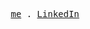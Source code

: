 <!-- # Hi there 👋
My name is Fred, and you can find me on  <a href="https://www.linkedin.com/in/fred-martins-58007a17b/">LinkedIn</a> 


<div align="left">
<img align="center" src="/github-metrics.svg" alt="Metrics" width="450" align="left">
  <a href="https://app.daily.dev/FredMSJ"><img src="https://github.com/FredMSJ/FredMSJ/blob/master/devcard.svg" width="350" align="right" alt="FredMSJ Dev Card"/>
  </a>
</div> -->
<p align="center">
  <samp>
    <a href="https://homerotto.com/">me</a> .
    <a href="https://www.linkedin.com/in/fredmsj/">LinkedIn</a>
    <!-- <a href="">discord</a> . -->
    <!-- <a href="">sponsor</a> -->
  </samp>
</p>

<!--
**FredMSJ/FredMSJ** is a ✨ _special_ ✨ repository because its `README.md` (this file) appears on your GitHub profile.
